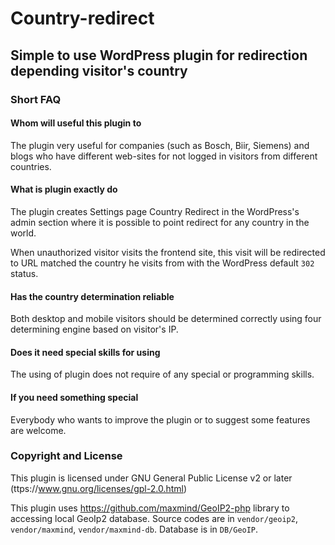 # Country-redirect

## Simple to use WordPress plugin for redirection depending visitor's country

### Short FAQ

#### Whom will useful this plugin to 
The plugin very useful for companies (such as Bosch, Biir, Siemens) and blogs who have different web-sites for not logged in visitors from different countries. 

#### What is plugin exactly do
The plugin creates Settings page Country Redirect in the WordPress's admin section where it is possible to point redirect for any country in the world.

When unauthorized visitor visits the frontend site, this visit will be redirected to URL matched the country he visits from with the WordPress default `302` status.

#### Has the country determination reliable
Both desktop and mobile visitors should be determined correctly using four determining engine based on visitor's IP.

#### Does it need special skills for using
The using of plugin does not require of any special or programming skills. 

#### If you need something special
Everybody who wants to improve the plugin or to suggest some features are welcome.

### Copyright and License
This plugin is licensed under GNU General Public License v2 or later (ttps://www.gnu.org/licenses/gpl-2.0.html)

This plugin uses https://github.com/maxmind/GeoIP2-php library to accessing local GeoIp2 database. Source codes are in `vendor/geoip2`, `vendor/maxmind`, `vendor/maxmind-db`. Database is in `DB/GeoIP`.